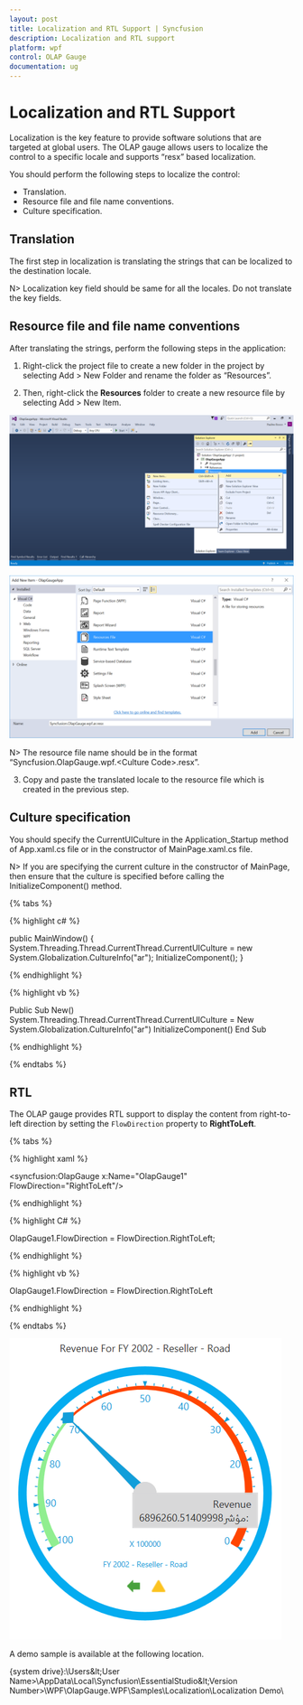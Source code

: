 ```yaml
---
layout: post
title: Localization and RTL Support | Syncfusion
description: Localization and RTL support
platform: wpf
control: OLAP Gauge
documentation: ug
---
```


# Localization and RTL Support

Localization is the key feature to provide software solutions that are targeted at global users. The OLAP gauge allows users to localize the control to a specific locale and supports “resx” based localization.

You should perform the following steps to localize the control:

* Translation.
* Resource file and file name conventions.
* Culture specification.

## Translation

The first step in localization is translating the strings that can be localized to the destination locale.

N> Localization key field should be same for all the locales. Do not translate the key fields.

## Resource file and file name conventions

After translating the strings, perform the following steps in the application:

1. Right-click the project file to create a new folder in the project by selecting Add > New Folder and rename the folder as “Resources”.

2. Then, right-click the **Resources** folder to create a new resource file by selecting Add > New Item.

![Shows add new item for WPF OLAPGauge](Localization_images/Localization-step1.png)

![Shows add new resource file for WPF OLAPGauge](Localization_images/Localization-step2.png)

N> The resource file name should be in the format “Syncfusion.OlapGauge.wpf.&lt;Culture Code&gt;.resx”.

3. Copy and paste the translated locale to the resource file which is created in the previous step.

## Culture specification

You should specify the CurrentUICulture in the Application_Startup method of App.xaml.cs file or in the constructor of MainPage.xaml.cs file.

N> If you are specifying the current culture in the constructor of MainPage, then ensure that the culture is specified before calling the InitializeComponent() method.

{% tabs %}

{% highlight c# %}

public MainWindow()
{
    System.Threading.Thread.CurrentThread.CurrentUICulture = new System.Globalization.CultureInfo("ar");
    InitializeComponent();
}

{% endhighlight %}

{% highlight vb %}

Public Sub New()
    System.Threading.Thread.CurrentThread.CurrentUICulture = New System.Globalization.CultureInfo("ar")
    InitializeComponent()
End Sub

{% endhighlight %}

{% endtabs %}

## RTL

The OLAP gauge provides RTL support to display the content from right-to-left direction by setting the `FlowDirection` property to **RightToLeft**.

{% tabs %}

{% highlight xaml %}

<syncfusion:OlapGauge x:Name="OlapGauge1" FlowDirection="RightToLeft"/>

{% endhighlight %}

{% highlight C# %}

OlapGauge1.FlowDirection = FlowDirection.RightToLeft;

{% endhighlight %}

{% highlight vb %}

OlapGauge1.FlowDirection = FlowDirection.RightToLeft

{% endhighlight %}

{% endtabs %}

![Shows the content move from right to left direction in WPF OLAPGauge](Localization_images/Localization-RTL.png)

A demo sample is available at the following location.

{system drive}:\Users\&lt;User Name&gt;\AppData\Local\Syncfusion\EssentialStudio\&lt;Version Number&gt;\WPF\OlapGauge.WPF\Samples\Localization\Localization Demo\
